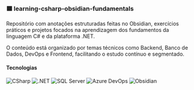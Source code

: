 ### 🟪 learning-csharp-obsidian-fundamentals

Repositório com anotações estruturadas feitas no Obsidian, exercícios práticos e projetos focados na aprendizagem dos fundamentos da linguagem C# e da plataforma .NET.

O conteúdo está organizado por temas técnicos como Backend, Banco de Dados, DevOps e Frontend, facilitando o estudo contínuo e segmentado.

#### Tecnologias

<p>
  <img src="https://img.shields.io/badge/CSharp-512BD4?style=flat&logo=csharp&logoColor=white" alt="CSharp" />  
  <img src="https://img.shields.io/badge/.NET-5C2D91?style=flat&logo=dotnet&logoColor=white" alt=".NET" />
  <img src="https://img.shields.io/badge/SQL_Server-CC2927?style=flat&logo=microsoftsqlserver&logoColor=white" alt="SQL Server" />
  <img src="https://img.shields.io/badge/Azure_DevOps-0078D7?style=flat&logo=azuredevops&logoColor=white" alt="Azure DevOps" />
  <img src="https://img.shields.io/badge/Obsidian-483699?style=flat&logo=obsidian&logoColor=white" alt="Obsidian" />
</p>

